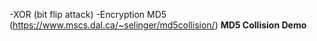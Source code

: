 

-XOR (bit flip attack)
-Encryption MD5 (https://www.mscs.dal.ca/~selinger/md5collision/) **MD5 Collision Demo** 

